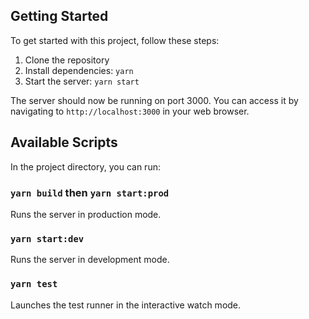 ## Getting Started

To get started with this project, follow these steps:

1. Clone the repository
2. Install dependencies: `yarn`
3. Start the server: `yarn start`

The server should now be running on port 3000. You can access it by navigating to `http://localhost:3000` in your web browser.

## Available Scripts

In the project directory, you can run:

### `yarn build` then `yarn start:prod` 

Runs the server in production mode.

### `yarn start:dev`

Runs the server in development mode.

### `yarn test`

Launches the test runner in the interactive watch mode.
